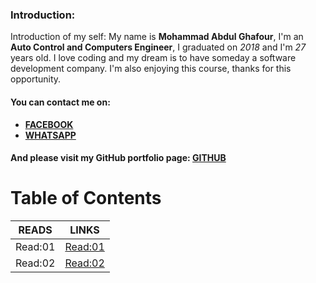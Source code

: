 
### Introduction:
Introduction of my self:
My name is **Mohammad Abdul Ghafour**, I'm an **Auto Control and Computers Engineer**, I graduated on *2018* and I'm *27* years old.
I love coding and my dream is to have someday a software development company.
I'm also enjoying this course, thanks for this opportunity.
#### You can contact me on:
* **[FACEBOOK](https://ar-ar.facebook.com/)**
* **[WHATSAPP](https://www.whatsapp.com/)**

#### And please visit my GitHub portfolio page: [GITHUB](https://github.com/Mohammad-Abdul-Ghafour)

# Table of Contents

READS | LINKS
--------- | ---------
Read:01 | [Read:01](./Read:01)
Read:02 | [Read:02](./Read:02)
